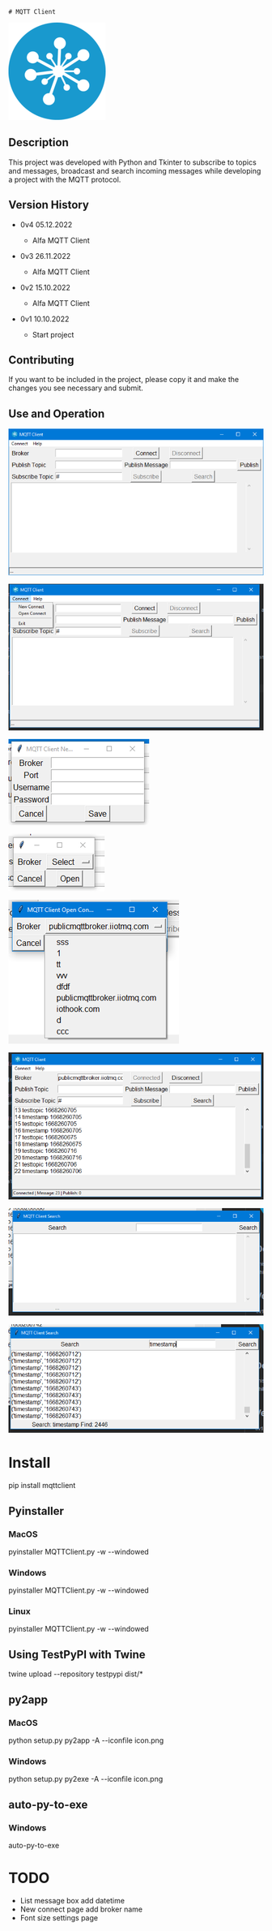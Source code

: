     # MQTT Client

<a href="https://iothook.com/"><img src="https://raw.githubusercontent.com/electrocoder/MQTTClient/main/icon.png"></a>

## Description

This project was developed with Python and Tkinter to subscribe to topics and messages, broadcast and search incoming
messages while developing a project with the MQTT protocol.

## Version History

* 0v4 05.12.2022
  - Alfa MQTT Client

* 0v3 26.11.2022
  - Alfa MQTT Client

* 0v2 15.10.2022
  - Alfa MQTT Client

* 0v1 10.10.2022
  - Start project

## Contributing

If you want to be included in the project, please copy it and make the changes you see necessary and submit.

## Use and Operation

<a href="https://iothook.com/"><img src="https://raw.githubusercontent.com/electrocoder/MQTTClient/main/img/_1_main_window.png"></a>

<a href="https://iothook.com/"><img src="https://raw.githubusercontent.com/electrocoder/MQTTClient/main/img/_2_menu.png"></a>

<a href="https://iothook.com/"><img src="https://raw.githubusercontent.com/electrocoder/MQTTClient/main/img/_3_new_connect.png"></a>

<a href="https://iothook.com/"><img src="https://raw.githubusercontent.com/electrocoder/MQTTClient/main/img/_4_open_connect.png"></a>

<a href="https://iothook.com/"><img src="https://raw.githubusercontent.com/electrocoder/MQTTClient/main/img/_5_broker_list.png"></a>

<a href="https://iothook.com/"><img src="https://raw.githubusercontent.com/electrocoder/MQTTClient/main/img/_6_main_window_subscribe.png"></a>

<a href="https://iothook.com/"><img src="https://raw.githubusercontent.com/electrocoder/MQTTClient/main/img/_7_search_window.png"></a>

<a href="https://iothook.com/"><img src="https://raw.githubusercontent.com/electrocoder/MQTTClient/main/img/_8_search.png"></a>

# Install

pip install mqttclient

## Pyinstaller

### MacOS

pyinstaller MQTTClient.py -w --windowed

### Windows

pyinstaller MQTTClient.py -w --windowed

### Linux

pyinstaller MQTTClient.py -w --windowed

## Using TestPyPI with Twine

twine upload --repository testpypi dist/*

## py2app

### MacOS

python setup.py py2app -A --iconfile icon.png

### Windows

python setup.py py2exe -A --iconfile icon.png

## auto-py-to-exe

### Windows

auto-py-to-exe

# TODO

* List message box add datetime
* New connect page add broker name
* Font size settings page
